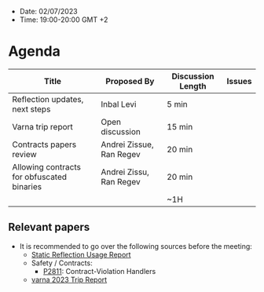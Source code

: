 * Date: 02/07/2023
* Time: 19:00-20:00 GMT +2

# Agenda

| Title | Proposed By | Discussion Length | Issues       |
|----------|-------------|-------------|----------------|
| Reflection updates, next steps | Inbal Levi | 5 min | |
| Varna trip report | Open discussion | 15 min   |   |
| Contracts papers review | Andrei Zissue, Ran Regev | 20 min   |   |
| Allowing contracts for obfuscated binaries | Andrei Zissu, Ran Regev | 20 min | |
|                     |   | ~1H      |   |

## Relevant papers

* It is recommended to go over the following sources before the meeting:
  * [Static Reflection Usage Report](https://docs.google.com/document/d/1yph7qXXev6U77u2ODOY-xhEkXW611yRt/edit?usp=share_link&ouid=104773479574624321244&rtpof=true&sd=true)
  * Safety / Contracts:
     * [P2811](https://www.open-std.org/jtc1/sc22/wg21/docs/papers/2023/p2811r4.pdf): Contract-Violation Handlers
  * [varna 2023 Trip Report](https://www.reddit.com/r/cpp/comments/14h4ono/202306_varna_iso_c_committee_trip_report_first/)
